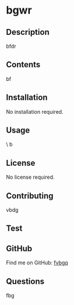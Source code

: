 # bgwr

## Description
bfdr

## Contents
bf

## Installation
No installation required.

## Usage
\ b

## License
No license required.

## Contributing
vbdg

## Test

## GitHub
Find me on GitHub: [fvbgq](https://github.com/fvbgq)

## Questions
fbg